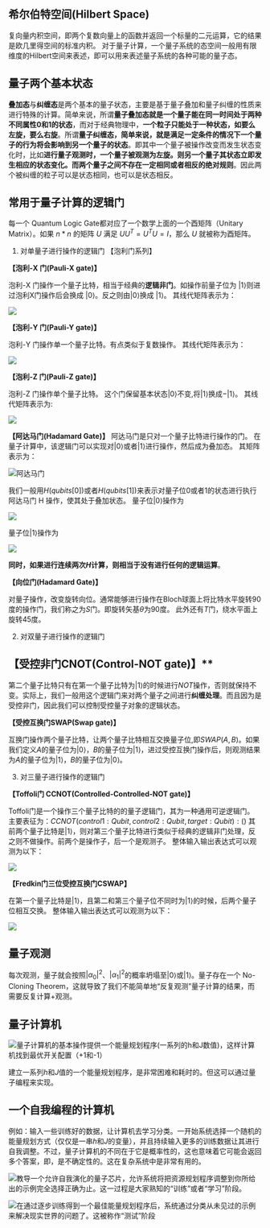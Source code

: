 ## 希尔伯特空间(Hilbert Space) 
复向量内积空间，即两个复数向量上的函数并返回一个标量的二元运算，它的结果是欧几里得空间的标准内积。
对于量子计算，一个量子系统的态空间一般用有限维度的Hilbert空间来表述，即可以用来表述量子系统的各种可能的量子态。

## 量子两个基本状态
**叠加态**与**纠缠态**是两个基本的量子状态，主要是基于量子叠加和量子纠缠的性质来进行特殊的计算。简单来说，所谓**量子叠加态就是一个量子能在同一时间处于两种不同属性0和1的状态**，而对于经典物理中，**一个粒子只能处于一种状态，如要么左旋，要么右旋**。所谓**量子纠缠态，简单来说，就是满足一定条件的情况下一个量子的行为将会影响到另一个量子的状态**。即其中一个量子被操作改变而发生状态变化时，比如**进行量子观测时，一个量子被观测为左旋。则另一个量子其状态立即发生相应的状态变化。而两个量子之间不存在一定相同或者相反的绝对规则**。因此两个被纠缠的粒子可以是状态相同，也可以是状态相反。

## 常用于量子计算的逻辑门
每一个 Quantum Logic Gate都对应了一个数学上面的一个酉矩阵（Unitary Matrix）。如果 $n*n$ 的矩阵 $U$ 满足 $UU^{T}=U^{T}U=I$，那么 $U$ 就被称为酉矩阵。

1. 对单量子进行操作的逻辑门
【泡利门系列】 

**【泡利-X 门(Pauli-X gate)】** 

泡利-X 门操作一个量子比特，相当于经典的**逻辑非门**。如操作前量子位为 $|1\rangle$则进过泡利X门操作后会换成 $|0\rangle$。反之则由$|0\rangle$换成 $|1\rangle$。 
其线代矩阵表示为： 

![](https://img-blog.csdn.net/20180420125300977?watermark/2/text/aHR0cHM6Ly9ibG9nLmNzZG4ubmV0L2xzdHRveQ==/font/5a6L5L2T/fontsize/400/fill/I0JBQkFCMA==/dissolve/70)

**【泡利-Y 门(Pauli-Y gate)】**

泡利-Y 门操作单一个量子比特。有点类似于复数操作。
其线代矩阵表示为：

![](https://img-blog.csdn.net/20180420125622300?watermark/2/text/aHR0cHM6Ly9ibG9nLmNzZG4ubmV0L2xzdHRveQ==/font/5a6L5L2T/fontsize/400/fill/I0JBQkFCMA==/dissolve/70)

**【泡利-Z 门(Pauli-Z gate)】**

泡利-Z 门操作单个量子比特。 这个门保留基本状态$|0\rangle$不变,将$|1\rangle$换成$-|1\rangle$。 
其线代矩阵表示为:

![](https://img-blog.csdn.net/20180420125901721?watermark/2/text/aHR0cHM6Ly9ibG9nLmNzZG4ubmV0L2xzdHRveQ==/font/5a6L5L2T/fontsize/400/fill/I0JBQkFCMA==/dissolve/70)

**【阿达马门(Hadamard Gate)】** 
阿达马门是只对一个量子比特进行操作的门。 在量子计算中，该逻辑门可以实现对$|0\rangle$或者$|1\rangle$进行操作，然后成为叠加态。
其矩阵表示为：

![阿达马门](https://img-blog.csdn.net/20180419223507931?watermark/2/text/aHR0cHM6Ly9ibG9nLmNzZG4ubmV0L2xzdHRveQ==/font/5a6L5L2T/fontsize/400/fill/I0JBQkFCMA==/dissolve/70)

我们一般用$H(qubits[0])$或者$H(qubits[1])$来表示对量子位0或者1的状态进行执行阿达马门 H 操作，使其处于叠加状态。 
量子位$|0\rangle$操作为

![](https://img-blog.csdn.net/20180419224119138?watermark/2/text/aHR0cHM6Ly9ibG9nLmNzZG4ubmV0L2xzdHRveQ==/font/5a6L5L2T/fontsize/400/fill/I0JBQkFCMA==/dissolve/70)

量子位$|1\rangle$操作为

![](https://img-blog.csdn.net/20180419224152224?watermark/2/text/aHR0cHM6Ly9ibG9nLmNzZG4ubmV0L2xzdHRveQ==/font/5a6L5L2T/fontsize/400/fill/I0JBQkFCMA==/dissolve/70)

**同时，如果进行连续两次$H$计算，则相当于没有进行任何的逻辑运算**。

**【向位门(Hadamard Gate)】**

对量子操作，改变旋转向位。通常能够进行操作在Bloch球面上将比特水平旋转$90$度的操作门，我们称之为$S$门。即旋转矢基$\theta$为90度。 
此外还有$T$门，绕水平面上旋转$45$度。

2. 对双量子进行操作的逻辑门

## 【受控非门CNOT(Control-NOT gate)】**

第二个量子比特只有在第一个量子比特为$|1\rangle$的时候进行$NOT$操作，否则就保持不变。实际上，我们一般用这个逻辑门来对两个量子之间进行**纠缠处理**。而且因为是受控非门，因此我们可以控制受控量子对象的逻辑状态。

**【受控互换门SWAP(Swap gate)】** 

互换门操作两个量子比特，让两个量子比特相互交换量子位,即$SWAP(A,B)$。如果我们定义$A$的量子位为$|0\rangle$，$B$的量子位为$|1\rangle$，进过受控互换门操作后，则观测结果为$A$的量子位为$|1\rangle$，$B$的量子位为$|0\rangle$。

3. 对三量子进行操作的逻辑门

**【Toffoli门 CCNOT(Controlled-Controlled-NOT gate)】** 

Toffoli门是一个操作三个量子比特的的量子逻辑门，其为一种通用可逆逻辑门。 
主要表征为：$CCNOT (control1 : Qubit, control2 : Qubit, target : Qubit):()$ 
其前两个量子比特是$|1\rangle$，则对第三个量子比特进行类似于经典的逻辑非门处理，反之则不做操作。前两个是操作子，后一个是观测子。 
整体输入输出表达式可以观测为以下： 

![](https://img-blog.csdn.net/20180420124705463?watermark/2/text/aHR0cHM6Ly9ibG9nLmNzZG4ubmV0L2xzdHRveQ==/font/5a6L5L2T/fontsize/400/fill/I0JBQkFCMA==/dissolve/70)

**【Fredkin门三位受控互换门CSWAP】**

在第一个量子比特是$|1\rangle$，且第二和第三个量子位不同时为$|1\rangle$的时候，后两个量子位相互交换。
整体输入输出表达式可以观测为以下： 

![](https://img-blog.csdn.net/20180420131459196?watermark/2/text/aHR0cHM6Ly9ibG9nLmNzZG4ubmV0L2xzdHRveQ==/font/5a6L5L2T/fontsize/400/fill/I0JBQkFCMA==/dissolve/70)

## 量子观测

每次观测，量子就会按照$|\alpha_0|^2$、$|\alpha_1|^2$的概率坍塌至$|0\rangle$或$|1\rangle$。量子存在一个 No-Cloning Theorem，这就导致了我们不能简单地“反复观测”量子计算的结果，而需要反复计算+观测。

## 量子计算机

![量子计算机的基本操作提供一个能量规划程序(一系列的$h$和$J$数值)，这样计算机找到最优开关配置（+1和-1）](https://img-blog.csdn.net/20170622085130472)

建立一系列$h$和$J$值的一个能量规划程序，是非常困难和耗时的。但这可以通过量子编程来实现。

## 一个自我编程的计算机
例如：输入一些训练好的数据，让计算机去学习分类。一开始系统选择一个随机的能量规划方式（仅仅是一串$h$和$J$的变量），并且持续输入更多的训练数据让其进行自我调整。不过，量子计算机的不同在于它是概率性的，这也意味着它可能会返回多个答案，即，是不确定性的。这在复杂系统中是非常有用的。

![教导一个允许自我演化的量子芯片，允许系统将把资源规划程序调整到你所给出的示例完全选择正确为止。这一过程是大家熟知的“训练”或者“学习”阶段。](https://img-blog.csdn.net/20170622085230160)

![在通过逐步训练得到一个最佳能量规划程序后，系统通过分类从未见过的示例来解决现实世界的问题了。这被称作“测试”阶段 ](https://img-blog.csdn.net/20170622085315920)
